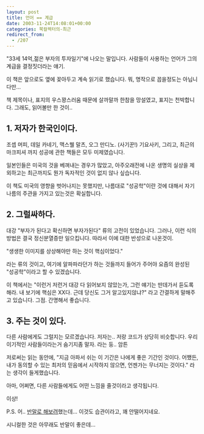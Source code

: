 ```yaml
---
layout: post
title: 언어 == 계급
date: 2003-11-24T14:08:01+00:00
categories: 북컬렉터의-최근
redirect_from:
  - /207
---
```


"33세 14억,젊은 부자의 투자일기"에 나오는 말입니다. 사람들이 사용하는 언어가 그의 계급을 결정짓더라는 얘기.

이 책은 앞으로도 옆에 꽂아두고 계속 읽기로 했습니다. 뭐, 명작으로 꼽을정도는 아닙니다만...

책 제목이나, 표지의 우스꽝스러움 때문에 살까말까 한참을 망설였고, 표지는 천박합니다. 그래도, 읽어볼만 한 것이..

<h2>1. 저자가 한국인이다.</h2>

조셉 머피, 데일 카네기, 맥스웰 말츠, 오그 만디노. (사기꾼!) 기요사키, 그리고, 최근의 마크피셔 까지 성공에 관한 책들은 모두 미제였습니다.

일본인들은 미국의 것을 베껴내는 경우가 많았고, 아주오래전에 나온 생명의 실상을 제외하고는 최근까지도 뭔가 독자적인 것이 없지 않나 싶습니다.

이 책도 미국의 영향을 벗어나지는 못했지만, 나름대로 "성공학"이란 것에 대해서 자기나름의 주관을 가지고 있는것은 확실합니다.

<h2>2. 그럴싸하다.</h2>

대강 "부자가 된다고 확신하면 부자가된다" 류의 고전이 있었습니다. 그러나, 이런 식의 방법은 결국 정신분열증만 일으킵니다. 따라서 이에 대한 반성으로 나온것이.

"생생한 이미지를 상상해야만 하는 것이 핵심이었다."

라는 류의 것이고, 여기에 알파파라던가 하는 것들까지 들어가 주어야 요즘의 완성된 "성공학"이라고 할 수 있겠습니다.

이 책에서는 "이런거 저런거 대강 다 읽어보지 않았는가, 그런 얘기는 딴데가서 듣도록 해라. 내 보기에 핵심은 XX다. 근데 당신도 그거 알고있지않냐?" 라고 간결하게 말해주고 있습니다. 그점. 간명해서 좋습니다.

<h2>3. 주는 것이 있다.</h2>

다른 사람에게도 그럴지는 모르겠습니다. 저자는.. 저랑 코드가 상당히 비슷합니다. 우리 이기적인 사람들이라는거 숨기지좀 말자. 라는 둥.. 암튼

저로써는 읽는 동안에, "지금 아파서 쉬는 이 기간은 나에게 좋은 기간인 것이다. 어쨌든, 내가 동의할 수 있는 최저의 믿음에서 시작하지 않으면, 언젠가는 무너지는 것이다." 라는 생각이 들게했습니다.

아마, 어쩌면, 다른 사람들에게도 어떤 느낌을 줄것이라고 생각됩니다.

이상!

P.S. 어.. <a href="http://jinto.pe.kr/207">반말로 해보려</a>했는데... 이것도 습관이라고, 꽤 안떨어지네요.

시니컬한 것은 아무래도 반말이 좋은데...
<div id=comments>
</div>
